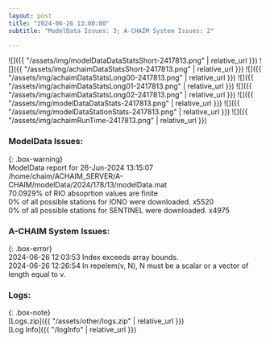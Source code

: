 ```yaml
---
layout: post
title: "2024-06-26 13:00:00"
subtitle: "ModelData Issues: 3; A-CHAIM System Issues: 2"

---
```


![]({{ "/assets/img/modelDataDataStatsShort-2417813.png" | relative_url }})
![]({{ "/assets/img/achaimDataStatsShort-2417813.png" | relative_url }})
![]({{ "/assets/img/achaimDataStatsLong00-2417813.png" | relative_url }})
![]({{ "/assets/img/achaimDataStatsLong01-2417813.png" | relative_url }})
![]({{ "/assets/img/achaimDataStatsLong02-2417813.png" | relative_url }})
![]({{ "/assets/img/modelDataDataStats-2417813.png" | relative_url }})
![]({{ "/assets/img/modelDataStationStats-2417813.png" | relative_url }})
![]({{ "/assets/img/achaimRunTime-2417813.png" | relative_url }})


### ModelData Issues:  
  
{: .box-warning}  
 ModelData report for 26-Jun-2024 13:15:07   
 /home/chaim/ACHAIM_SERVER/A-CHAIM/modelData/2024/178/13/modelData.mat   
 70.0929% of RIO absoprtion values are finite   
 0% of all possible stations for IONO were downloaded. x5520   
 0% of all possible stations for SENTINEL were downloaded. x4975   
  
### A-CHAIM System Issues:  
  
{: .box-error}  
2024-06-26 12:03:53 Index exceeds array bounds.  
2024-06-26 12:26:54 In repelem(v, N), N must be a scalar or a vector of length equal to v.  

### Logs:  
  
{: .box-note}  
[Logs.zip]({{ "/assets/other/logs.zip" | relative_url }})  
[Log Info]({{ "/logInfo" | relative_url }})  
